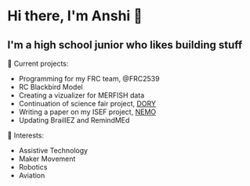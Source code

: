 # Hi there, I'm Anshi 👋
## I'm a high school junior who likes building stuff

🔭 Current projects:
  - Programming for my FRC team, @FRC2539
  - RC Blackbird Model
  - Creating a vizualizer for MERFISH data  
  - Continuation of science fair project, [DORY](https://github.com/li-pearl/dory)
  - Writing a paper on my ISEF project, [NEMO](https://github.com/li-pearl/nemo)
  - Updating BraillEZ and RemindMEd


🌱 Interests:
  - Assistive Technology
  - Maker Movement
  - Robotics
  - Aviation

<!--
**li-pearl/li-pearl** is a ✨ _special_ ✨ repository because its `README.md` (this file) appears on your GitHub profile.

Here are some ideas to get you started:

- 🔭 I’m currently working on ...
- 🌱 I’m currently learning ...
- 👯 I’m looking to collaborate on ...
- 🤔 I’m looking for help with ...
- 💬 Ask me about ...
- 📫 How to reach me: ...
- 😄 Pronouns: ...
- ⚡ Fun fact: ...
-->

